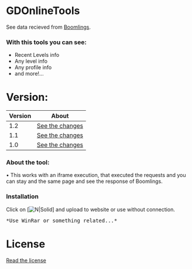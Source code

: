 # GDOnlineTools

See data recieved from [Boomlings](http://www.boomlings.com).

### With this tools you can see:

  - Recent Levels info
  - Any level info
  - Any profile info
  - and more!...

# Version:
| Version | About |
| ------ | ------ |
| 1.2 | [See the changes](/versions/1.2.txt) |
| 1.1 | [See the changes](/versions/1.1.txt) |
| 1.0 | [See the changes](/versions/1.0.txt) |

### About the tool:
&#8226; This works with an iframe execution, that executed the requests and you can stay and the same page and see the response of Boomlings.

### Installation

Click on [![N|Solid](https://i.imgur.com/REtKl3w.png)] and upload to website or use without connection.
<pre>
*Use WinRar or something related...*
</pre>

# License
[Read the license](/LICENSE)


